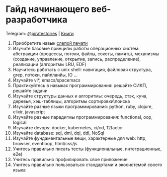 # Гайд начинающего веб-разработчика

Telegram: [@piratestories](https://t.me/piratestories) | [Книги](https://github.com/kakoi-to-pirat/web-developer-on-linux/blob/master/books.md)

1. Приобретите навык [слепой печати](https://ru.wikipedia.org/wiki/Слепой_метод_печати)
2. Изучите базовые принципы работы операционных систем: абстракции (процессы, потоки, файлы, сокеты, память), механизмы (создание, управление, открытие, запись, распределение), реализации (алгоритмы LRU, EDF)
3. Научитесь работать с unix shell: навигация, файловая структура, grep, потоки, пайпланйы, IO ...
4. Изучайте vi*, emacs/spacemacs
5. Практикуйтесь в навыках программирования: решайте СИКП, решайте задачи
6. Изучайте структуры данных и алгоритмы: очередь, стэк, куча, деревья, хэш-таблицы, алгоритмы сортировки\поиска
7. Изучайте разные языки программирования: python, ruby, clojure, elixir, javascript
8. Изучайте разные парадигмы программирования:  functional, oop, logical
9. Изучайте devops: docker, kubernetes, ci/cd, 12factor
10. Изучайте database: sql, dml, dql, ddl, NoSql
11. Изучайте фундаментальные вещи, характерные для web: http, browser, eventloop, html/css/js
12. Учитесь правильно писать тесты (функциональные, интеграционные, e2e)
13. Учитесь правильно профилировать свое приложение
14. Учитесь правильно пользоваться стандартами и экосистемой своего языка
